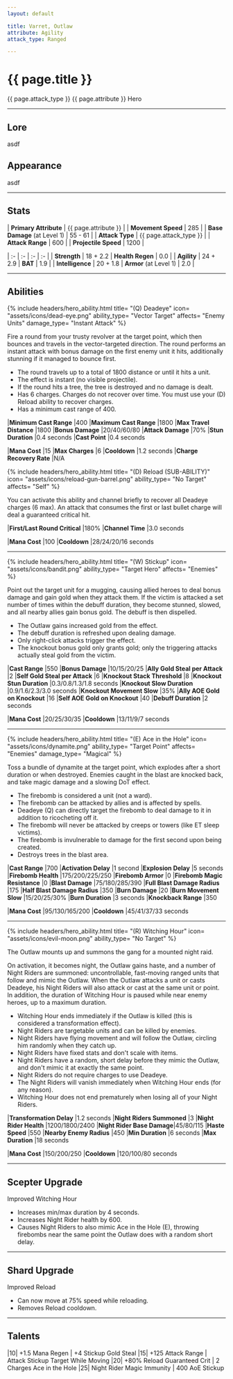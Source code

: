 ```yaml
---
layout: default

title: Varret, Outlaw
attribute: Agility
attack_type: Ranged

---
```


# {{ page.title }}
{{ page.attack_type }} {{ page.attribute }} Hero

---
## Lore
asdf

## Appearance
asdf

---
## Stats

| **Primary Attribute**         | {{ page.attribute }} |
| **Movement Speed**            | 285 |
| **Base Damage** (at Level 1)  | 55 - 61 |
| **Attack Type**               | {{ page.attack_type }} |
| **Attack Range**              | 600 |
| **Projectile Speed**          | 1200 |

| :- | :- | :- | :- |
| **Strength**      | 18 + 2.2  | **Health Regen**       | 0.0 |
| **Agility**       | 24 + 2.9  | **BAT**                | 1.9 |
| **Intelligence**  | 20 + 1.8  | **Armor** (at Level 1) | 2.0 |

---
## Abilities

{% include headers/hero_ability.html
    title=          "(Q) Deadeye"
    icon=           "assets/icons/dead-eye.png"
    ability_type=   "Vector Target"
    affects=        "Enemy Units"
    damage_type=    "Instant Attack"
%}

Fire a round from your trusty revolver at the target point, which then bounces and travels in the vector-targeted direction.
The round performs an instant attack with bonus damage on the first enemy unit it hits, additionally stunning if it managed to bounce first.

- The round travels up to a total of 1800 distance or until it hits a unit.
- The effect is instant (no visible projectile).
- If the round hits a tree, the tree is destroyed and no damage is dealt.
- Has 6 charges.  Charges do not recover over time.  You must use your (D) Reload ability to recover charges.
- Has a minimum cast range of 400.

|**Minimum Cast Range**     |400
|**Maximum Cast Range**     |1800
|**Max Travel Distance**    |1800
|**Bonus Damage**           |20/40/60/80
|**Attack Damage**          |70%
|**Stun Duration**          |0.4 seconds
|**Cast Point**             |0.4 seconds

|**Mana Cost**  |15             |**Max Charges**            |6
|**Cooldown**   |1.2 seconds    |**Charge Recovery Rate**   |N/A

{% include headers/hero_ability.html
    title=          "(D) Reload (SUB-ABILITY)"
    icon=           "assets/icons/reload-gun-barrel.png"
    ability_type=   "No Target"
    affects=        "Self"
%}

You can activate this ability and channel briefly to recover all Deadeye charges (6 max).
An attack that consumes the first or last bullet charge will deal a guaranteed critical hit.

|**First/Last Round Critical**  |180%
|**Channel Time**               |3.0 seconds

|**Mana Cost**  |100
|**Cooldown**   |28/24/20/16 seconds

---
{% include headers/hero_ability.html
    title=          "(W) Stickup"
    icon=           "assets/icons/bandit.png"
    ability_type=   "Target Hero"
    affects=        "Enemies"
%}

Point out the target unit for a mugging, causing allied heroes to deal bonus damage and gain gold when they attack them.
If the victim is attacked a set number of times within the debuff duration, they become stunned, slowed, and all nearby allies gain bonus gold.  The debuff is then dispelled.

- The Outlaw gains increased gold from the effect.
- The debuff duration is refreshed upon dealing damage.
- Only right-click attacks trigger the effect.
- The knockout bonus gold only grants gold; only the triggering attacks actually steal gold from the victim.

|**Cast Range**                 |550
|**Bonus Damage**               |10/15/20/25
|**Ally Gold Steal per Attack** |2
|**Self Gold Steal per Attack** |6
|**Knockout Stack Threshold**   |8
|**Knockout Stun Duration**     |0.3/0.8/1.3/1.8 seconds
|**Knockout Slow Duration**     |0.9/1.6/2.3/3.0 seconds
|**Knockout Movement Slow**     |35%
|**Ally AOE Gold on Knockout**  |16
|**Self AOE Gold on Knockout**  |40
|**Debuff Duration**            |2 seconds

|**Mana Cost**  |20/25/30/35
|**Cooldown**   |13/11/9/7 seconds

---
{% include headers/hero_ability.html
    title=          "(E) Ace in the Hole"
    icon=           "assets/icons/dynamite.png"
    ability_type=   "Target Point"
    affects=        "Enemies"
    damage_type=    "Magical"
%}

Toss a bundle of dynamite at the target point, which explodes after a short duration or when destroyed.
Enemies caught in the blast are knocked back, and take magic damage and a slowing DoT effect.

- The firebomb is considered a unit (not a ward).
- The firebomb can be attacked by allies and is affected by spells.
- Deadeye (Q) can directly target the firebomb to deal damage to it in addition to ricocheting off it.
- The firebomb will never be attacked by creeps or towers (like ET sleep victims).
- The firebomb is invulnerable to damage for the first second upon being created.
- Destroys trees in the blast area.

|**Cast Range**                 |700
|**Activation Delay**           |1 second
|**Explosion Delay**            |5 seconds
|**Firebomb Health**            |175/200/225/250
|**Firebomb Armor**             |0
|**Firebomb Magic Resistance**  |0
|**Blast Damage**               |75/180/285/390
|**Full Blast Damage Radius**   |175
|**Half Blast Damage Radius**   |350
|**Burn Damage**                |20
|**Burn Movement Slow**         |15/20/25/30%
|**Burn Duration**              |3 seconds
|**Knockback Range**            |350

|**Mana Cost**  |95/130/165/200
|**Cooldown**   |45/41/37/33 seconds

---
{% include headers/hero_ability.html
    title=          "(R) Witching Hour"
    icon=           "assets/icons/evil-moon.png"
    ability_type=   "No Target"
%}

The Outlaw mounts up and summons the gang for a mounted night raid.

On activation, it becomes night, the Outlaw gains haste, and a number of Night Riders are summoned: uncontrollable, fast-moving ranged units that follow and mimic the Outlaw.
When the Outlaw attacks a unit or casts Deadeye, his Night Riders will also attack or cast at the same unit or point.
In addition, the duration of Witching Hour is paused while near enemy heroes, up to a maximum duration.

- Witching Hour ends immediately if the Outlaw is killed (this is considered a transformation effect).
- Night Riders are targetable units and can be killed by enemies.
- Night Riders have flying movement and will follow the Outlaw, circling him randomly when they catch up.
- Night Riders have fixed stats and don't scale with items.
- Night Riders have a random, short delay before they mimic the Outlaw, and don't mimic it at exactly the same point.
- Night Riders do not require charges to use Deadeye.
- The Night Riders will vanish immediately when Witching Hour ends (for any reason).
- Witching Hour does not end prematurely when losing all of your Night Riders.

|**Transformation Delay**   |1.2 seconds
|**Night Riders Summoned**  |3
|**Night Rider Health**     |1200/1800/2400
|**Night Rider Base Damage**|45/80/115
|**Haste Speed**            |550
|**Nearby Enemy Radius**    |450
|**Min Duration**           |6 seconds
|**Max Duration**           |18 seconds

|**Mana Cost**  |150/200/250
|**Cooldown**   |120/100/80 seconds

---
## Scepter Upgrade
Improved Witching Hour

- Increases min/max duration by 4 seconds.
- Increases Night Rider health by 600.
- Causes Night Riders to also mimic Ace in the Hole (E), throwing firebombs near the same point the Outlaw does with a random short delay.

---
## Shard Upgrade
Improved Reload

- Can now move at 75% speed while reloading.
- Removes Reload cooldown.

---
## Talents

|10| +1.5 Mana Regen                | +4 Stickup Gold Steal
|15| +125 Attack Range              | Attack Stickup Target While Moving
|20| +80% Reload Guaranteed Crit    | 2 Charges Ace in the Hole
|25| Night Rider Magic Immunity     | 400 AoE Stickup
